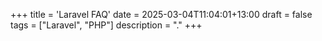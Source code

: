 +++
title = 'Laravel FAQ'
date = 2025-03-04T11:04:01+13:00
draft = false
tags = ["Laravel", "PHP"]
description = "."
+++
